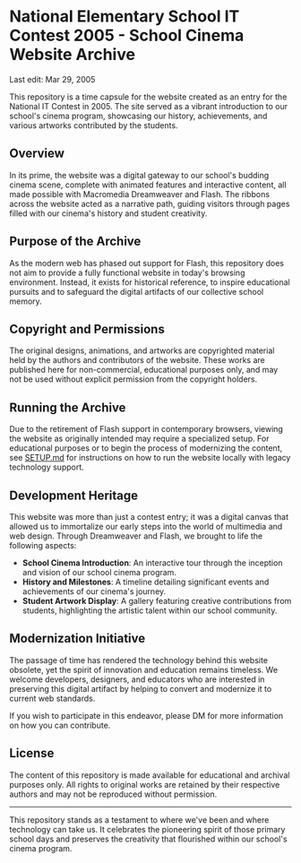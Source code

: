 # National Elementary School IT Contest 2005 - School Cinema Website Archive
Last edit: Mar 29, 2005

This repository is a time capsule for the website created as an entry for the National IT Contest in 2005. The site served as a vibrant introduction to our school's cinema program, showcasing our history, achievements, and various artworks contributed by the students.

## Overview

In its prime, the website was a digital gateway to our school's budding cinema scene, complete with animated features and interactive content, all made possible with Macromedia Dreamweaver and Flash. The ribbons across the website acted as a narrative path, guiding visitors through pages filled with our cinema's history and student creativity.

## Purpose of the Archive

As the modern web has phased out support for Flash, this repository does not aim to provide a fully functional website in today's browsing environment. Instead, it exists for historical reference, to inspire educational pursuits and to safeguard the digital artifacts of our collective school memory.

## Copyright and Permissions

The original designs, animations, and artworks are copyrighted material held by the authors and contributors of the website. These works are published here for non-commercial, educational purposes only, and may not be used without explicit permission from the copyright holders.


## Running the Archive

Due to the retirement of Flash support in contemporary browsers, viewing the website as originally intended may require a specialized setup. For educational purposes or to begin the process of modernizing the content, see [SETUP.md](./SETUP.md) for instructions on how to run the website locally with legacy technology support.

## Development Heritage

This website was more than just a contest entry; it was a digital canvas that allowed us to immortalize our early steps into the world of multimedia and web design. Through Dreamweaver and Flash, we brought to life the following aspects:

- **School Cinema Introduction**: An interactive tour through the inception and vision of our school cinema program.
- **History and Milestones**: A timeline detailing significant events and achievements of our cinema's journey.
- **Student Artwork Display**: A gallery featuring creative contributions from students, highlighting the artistic talent within our school community.

## Modernization Initiative

The passage of time has rendered the technology behind this website obsolete, yet the spirit of innovation and education remains timeless. We welcome developers, designers, and educators who are interested in preserving this digital artifact by helping to convert and modernize it to current web standards.

If you wish to participate in this endeavor, please DM for more information on how you can contribute.

## License

The content of this repository is made available for educational and archival purposes only. All rights to original works are retained by their respective authors and may not be reproduced without permission.

---

This repository stands as a testament to where we've been and where technology can take us. It celebrates the pioneering spirit of those primary school days and preserves the creativity that flourished within our school's cinema program.


